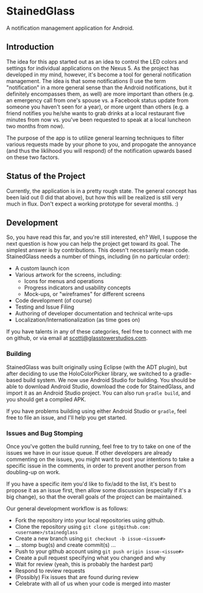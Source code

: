 StainedGlass
========================

A notification management application for Android.

Introduction
------------------------
The idea for this app started out as an idea to control the LED colors and
settings for individual applications on the Nexus 5. As the project has developed
in my mind, however, it's become a tool for general notification management. The
idea is that some notifications (I use the term "notification" in a more general
sense than the Android notifications, but it definitely encompasses them, as well)
are more important than others (e.g. an emergency call from one's spouse vs. a
Facebook status update from someone you haven't seen for a year), or more urgent
than others (e.g. a friend notifies you he/she wants to grab drinks at a local
restaurant five minutes from now vs. you've been requested to speak at a local
luncheon two months from now).

The purpose of the app is to utilize general learning techniques to filter
various requests made by your phone to you, and propogate the annoyance (and
thus the liklihood you will respond) of the notification upwards based on these
two factors.

Status of the Project
------------------------
Currently, the application is in a pretty rough state. The general concept has
been laid out (I did that above), but how this will be realized is still very
much in flux. Don't expect a working prototype for several months. :)

Development
------------------------
So, you have read this far, and you're still interested, eh? Well, I suppose the
next question is how you can help the project get toward its goal. The simplest
answer is by contributions. This doesn't necessarily mean code. StainedGlass
needs a number of things, including (in no particular order):
- A custom launch icon
- Various artwork for the screens, including:
  - Icons for menus and operations
  - Progress indicators and usability concepts
  - Mock-ups, or "wireframes" for different screens
- Code development (of course)
- Testing and Issue Filing
- Authoring of developer documentation and technical write-ups
- Localization/Internationalization (as time goes on)

If you have talents in any of these categories, feel free to connect with me on
github, or via email at scottj@glasstowerstudios.com.

### Building ###
StainedGlass was built originally using Eclipse (with the ADT plugin), but after
deciding to use the HoloColorPicker library, we switched to a gradle-based build
system. We now use Android Studio for building. You should be able to download
Android Studio, download the code for StainedGlass, and import it as an Android
Studio project. You can also run `gradle build`, and you should get a compiled
APK.

If you have problems building using either Android Studio or `gradle`, feel free
to file an issue, and I'll help you get started.

### Issues and Bug Stomping ###
Once you've gotten the build running, feel free to try to take on one of the
issues we have in our issue queue. If other developers are already commenting
on the issues, you might want to post your intentions to take a specific issue
in the comments, in order to prevent another person from doubling-up on work.

If you have a specific item you'd like to fix/add to the list, it's best to
propose it as an issue first, then allow some discussion (especially if it's a
big change), so that the overall goals of the project can be maintained.

Our general development workflow is as follows:
- Fork the repository into your local repositories using github.
- Clone the repository using `git clone git@github.com:<username>/stainedglass`
- Create a new branch using `git checkout -b issue-<issue#>`
- ... stomp bug(s) and create commit(s) ...
- Push to your github account using `git push origin issue-<issue#>`
- Create a pull request specifying what you changed and why
- Wait for review (yeah, this is probably the hardest part)
- Respond to review requests
- (Possibly) Fix issues that are found during review
- Celebrate with all of us when your code is merged into master
